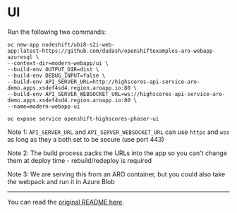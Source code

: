 # UI
Run the following two commands:

```
oc new-app nodeshift/ubi8-s2i-web-app:latest~https://github.com/dudash/openshiftexamples-aro-webapp-azuresql \
--context-dir=modern-webapp/ui \
--build-env OUTPUT_DIR=dist \
--build-env DEBUG_INPUT=false \
--build-env API_SERVER_URL=http://highscores-api-service-aro-demo.apps.xsdef4sd4.region.aroapp.io:80 \
--build-env API_SERVER_WEBSOCKET_URL=ws://highscores-api-service-aro-demo.apps.xsdef4sd4.region.aroapp.io:80 \
--name=modern-webapp-ui
```

```
oc expose service openshift-highscores-phaser-ui
````

Note 1: `API_SERVER_URL` and `API_SERVER_WEBSOCKET_URL` can use `https` and `wss` as long as they a both set to be secure (use port 443)

Note 2: The build process packs the URLs into the app so you can't change them at deploy time - rebuild/redeploy is required

Note 3: We are serving this from an ARO container, but you could also take the webpack and run it in Azure Blob

---

You can read the [original README here](https://github.com/CodeCafeOpenShiftGame/openshift-highscores-phaser-ui).